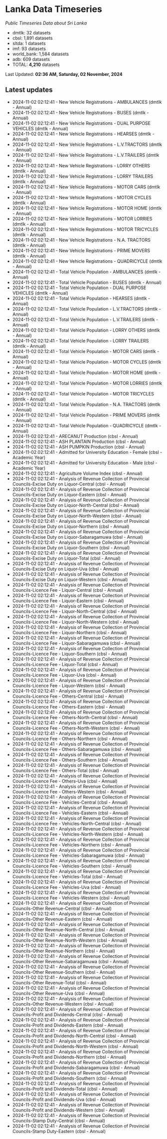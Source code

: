 # Lanka Data Timeseries
*Public Timeseries Data about Sri Lanka*

* dmtlk: 32 datasets
* cbsl: 1,891 datasets
* sltda: 1 datasets
* imf: 93 datasets
* world_bank: 1,584 datasets
* adb: 609 datasets
* TOTAL: **4,210** datasets

Last Updated: **02:36 AM, Saturday, 02 November, 2024**

## Latest updates

* 2024-11-02 02:12:41 - New Vehicle Registrations - AMBULANCES (dmtlk - Annual)
* 2024-11-02 02:12:41 - New Vehicle Registrations - BUSES (dmtlk - Annual)
* 2024-11-02 02:12:41 - New Vehicle Registrations - DUAL PURPOSE VEHICLES (dmtlk - Annual)
* 2024-11-02 02:12:41 - New Vehicle Registrations - HEARSES (dmtlk - Annual)
* 2024-11-02 02:12:41 - New Vehicle Registrations - L.V.TRACTORS (dmtlk - Annual)
* 2024-11-02 02:12:41 - New Vehicle Registrations - L.V.TRAILERS (dmtlk - Annual)
* 2024-11-02 02:12:41 - New Vehicle Registrations - LORRY OTHERS (dmtlk - Annual)
* 2024-11-02 02:12:41 - New Vehicle Registrations - LORRY TRAILERS (dmtlk - Annual)
* 2024-11-02 02:12:41 - New Vehicle Registrations - MOTOR CARS (dmtlk - Annual)
* 2024-11-02 02:12:41 - New Vehicle Registrations - MOTOR CYCLES (dmtlk - Annual)
* 2024-11-02 02:12:41 - New Vehicle Registrations - MOTOR HOME (dmtlk - Annual)
* 2024-11-02 02:12:41 - New Vehicle Registrations - MOTOR LORRIES (dmtlk - Annual)
* 2024-11-02 02:12:41 - New Vehicle Registrations - MOTOR TRICYCLES (dmtlk - Annual)
* 2024-11-02 02:12:41 - New Vehicle Registrations - N.A. TRACTORS (dmtlk - Annual)
* 2024-11-02 02:12:41 - New Vehicle Registrations - PRIME MOVERS (dmtlk - Annual)
* 2024-11-02 02:12:41 - New Vehicle Registrations - QUADRICYCLE (dmtlk - Annual)
* 2024-11-02 02:12:41 - Total Vehicle Population - AMBULANCES (dmtlk - Annual)
* 2024-11-02 02:12:41 - Total Vehicle Population - BUSES (dmtlk - Annual)
* 2024-11-02 02:12:41 - Total Vehicle Population - DUAL PURPOSE VEHICLES (dmtlk - Annual)
* 2024-11-02 02:12:41 - Total Vehicle Population - HEARSES (dmtlk - Annual)
* 2024-11-02 02:12:41 - Total Vehicle Population - L.V.TRACTORS (dmtlk - Annual)
* 2024-11-02 02:12:41 - Total Vehicle Population - L.V.TRAILERS (dmtlk - Annual)
* 2024-11-02 02:12:41 - Total Vehicle Population - LORRY OTHERS (dmtlk - Annual)
* 2024-11-02 02:12:41 - Total Vehicle Population - LORRY TRAILERS (dmtlk - Annual)
* 2024-11-02 02:12:41 - Total Vehicle Population - MOTOR CARS (dmtlk - Annual)
* 2024-11-02 02:12:41 - Total Vehicle Population - MOTOR CYCLES (dmtlk - Annual)
* 2024-11-02 02:12:41 - Total Vehicle Population - MOTOR HOME (dmtlk - Annual)
* 2024-11-02 02:12:41 - Total Vehicle Population - MOTOR LORRIES (dmtlk - Annual)
* 2024-11-02 02:12:41 - Total Vehicle Population - MOTOR TRICYCLES (dmtlk - Annual)
* 2024-11-02 02:12:41 - Total Vehicle Population - N.A. TRACTORS (dmtlk - Annual)
* 2024-11-02 02:12:41 - Total Vehicle Population - PRIME MOVERS (dmtlk - Annual)
* 2024-11-02 02:12:41 - Total Vehicle Population - QUADRICYCLE (dmtlk - Annual)
* 2024-11-02 02:12:41 - ARECANUT Production (cbsl - Annual)
* 2024-11-02 02:12:41 - ASH PLANTAIN Production (cbsl - Annual)
* 2024-11-02 02:12:41 - ASH PUMPKIN Production (cbsl - Annual)
* 2024-11-02 02:12:41 - Admitted for University Education - Female (cbsl - Academic Year)
* 2024-11-02 02:12:41 - Admitted for University Education - Male (cbsl - Academic Year)
* 2024-11-02 02:12:41 - Agriculture Volume Index (cbsl - Annual)
* 2024-11-02 02:12:41 - Analysis of Revenue Collection of Provincial Councils-Excise Duty on Liquor-Central (cbsl - Annual)
* 2024-11-02 02:12:41 - Analysis of Revenue Collection of Provincial Councils-Excise Duty on Liquor-Eastern (cbsl - Annual)
* 2024-11-02 02:12:41 - Analysis of Revenue Collection of Provincial Councils-Excise Duty on Liquor-North-Central (cbsl - Annual)
* 2024-11-02 02:12:41 - Analysis of Revenue Collection of Provincial Councils-Excise Duty on Liquor-North-Western (cbsl - Annual)
* 2024-11-02 02:12:41 - Analysis of Revenue Collection of Provincial Councils-Excise Duty on Liquor-Northern (cbsl - Annual)
* 2024-11-02 02:12:41 - Analysis of Revenue Collection of Provincial Councils-Excise Duty on Liquor-Sabaragamuwa (cbsl - Annual)
* 2024-11-02 02:12:41 - Analysis of Revenue Collection of Provincial Councils-Excise Duty on Liquor-Southern (cbsl - Annual)
* 2024-11-02 02:12:41 - Analysis of Revenue Collection of Provincial Councils-Excise Duty on Liquor-Total (cbsl - Annual)
* 2024-11-02 02:12:41 - Analysis of Revenue Collection of Provincial Councils-Excise Duty on Liquor-Uva (cbsl - Annual)
* 2024-11-02 02:12:41 - Analysis of Revenue Collection of Provincial Councils-Excise Duty on Liquor-Western (cbsl - Annual)
* 2024-11-02 02:12:41 - Analysis of Revenue Collection of Provincial Councils-Licence Fee - Liquor-Central (cbsl - Annual)
* 2024-11-02 02:12:41 - Analysis of Revenue Collection of Provincial Councils-Licence Fee - Liquor-Eastern (cbsl - Annual)
* 2024-11-02 02:12:41 - Analysis of Revenue Collection of Provincial Councils-Licence Fee - Liquor-North-Central (cbsl - Annual)
* 2024-11-02 02:12:41 - Analysis of Revenue Collection of Provincial Councils-Licence Fee - Liquor-North-Western (cbsl - Annual)
* 2024-11-02 02:12:41 - Analysis of Revenue Collection of Provincial Councils-Licence Fee - Liquor-Northern (cbsl - Annual)
* 2024-11-02 02:12:41 - Analysis of Revenue Collection of Provincial Councils-Licence Fee - Liquor-Sabaragamuwa (cbsl - Annual)
* 2024-11-02 02:12:41 - Analysis of Revenue Collection of Provincial Councils-Licence Fee - Liquor-Southern (cbsl - Annual)
* 2024-11-02 02:12:41 - Analysis of Revenue Collection of Provincial Councils-Licence Fee - Liquor-Total (cbsl - Annual)
* 2024-11-02 02:12:41 - Analysis of Revenue Collection of Provincial Councils-Licence Fee - Liquor-Uva (cbsl - Annual)
* 2024-11-02 02:12:41 - Analysis of Revenue Collection of Provincial Councils-Licence Fee - Liquor-Western (cbsl - Annual)
* 2024-11-02 02:12:41 - Analysis of Revenue Collection of Provincial Councils-Licence Fee - Others-Central (cbsl - Annual)
* 2024-11-02 02:12:41 - Analysis of Revenue Collection of Provincial Councils-Licence Fee - Others-Eastern (cbsl - Annual)
* 2024-11-02 02:12:41 - Analysis of Revenue Collection of Provincial Councils-Licence Fee - Others-North-Central (cbsl - Annual)
* 2024-11-02 02:12:41 - Analysis of Revenue Collection of Provincial Councils-Licence Fee - Others-North-Western (cbsl - Annual)
* 2024-11-02 02:12:41 - Analysis of Revenue Collection of Provincial Councils-Licence Fee - Others-Northern (cbsl - Annual)
* 2024-11-02 02:12:41 - Analysis of Revenue Collection of Provincial Councils-Licence Fee - Others-Sabaragamuwa (cbsl - Annual)
* 2024-11-02 02:12:41 - Analysis of Revenue Collection of Provincial Councils-Licence Fee - Others-Southern (cbsl - Annual)
* 2024-11-02 02:12:41 - Analysis of Revenue Collection of Provincial Councils-Licence Fee - Others-Total (cbsl - Annual)
* 2024-11-02 02:12:41 - Analysis of Revenue Collection of Provincial Councils-Licence Fee - Others-Uva (cbsl - Annual)
* 2024-11-02 02:12:41 - Analysis of Revenue Collection of Provincial Councils-Licence Fee - Others-Western (cbsl - Annual)
* 2024-11-02 02:12:41 - Analysis of Revenue Collection of Provincial Councils-Licence Fee - Vehicles-Central (cbsl - Annual)
* 2024-11-02 02:12:41 - Analysis of Revenue Collection of Provincial Councils-Licence Fee - Vehicles-Eastern (cbsl - Annual)
* 2024-11-02 02:12:41 - Analysis of Revenue Collection of Provincial Councils-Licence Fee - Vehicles-North-Central (cbsl - Annual)
* 2024-11-02 02:12:41 - Analysis of Revenue Collection of Provincial Councils-Licence Fee - Vehicles-North-Western (cbsl - Annual)
* 2024-11-02 02:12:41 - Analysis of Revenue Collection of Provincial Councils-Licence Fee - Vehicles-Northern (cbsl - Annual)
* 2024-11-02 02:12:41 - Analysis of Revenue Collection of Provincial Councils-Licence Fee - Vehicles-Sabaragamuwa (cbsl - Annual)
* 2024-11-02 02:12:41 - Analysis of Revenue Collection of Provincial Councils-Licence Fee - Vehicles-Southern (cbsl - Annual)
* 2024-11-02 02:12:41 - Analysis of Revenue Collection of Provincial Councils-Licence Fee - Vehicles-Total (cbsl - Annual)
* 2024-11-02 02:12:41 - Analysis of Revenue Collection of Provincial Councils-Licence Fee - Vehicles-Uva (cbsl - Annual)
* 2024-11-02 02:12:41 - Analysis of Revenue Collection of Provincial Councils-Licence Fee - Vehicles-Western (cbsl - Annual)
* 2024-11-02 02:12:41 - Analysis of Revenue Collection of Provincial Councils-Other Revenue-Central (cbsl - Annual)
* 2024-11-02 02:12:41 - Analysis of Revenue Collection of Provincial Councils-Other Revenue-Eastern (cbsl - Annual)
* 2024-11-02 02:12:41 - Analysis of Revenue Collection of Provincial Councils-Other Revenue-North-Central (cbsl - Annual)
* 2024-11-02 02:12:41 - Analysis of Revenue Collection of Provincial Councils-Other Revenue-North-Western (cbsl - Annual)
* 2024-11-02 02:12:41 - Analysis of Revenue Collection of Provincial Councils-Other Revenue-Northern (cbsl - Annual)
* 2024-11-02 02:12:41 - Analysis of Revenue Collection of Provincial Councils-Other Revenue-Sabaragamuwa (cbsl - Annual)
* 2024-11-02 02:12:41 - Analysis of Revenue Collection of Provincial Councils-Other Revenue-Southern (cbsl - Annual)
* 2024-11-02 02:12:41 - Analysis of Revenue Collection of Provincial Councils-Other Revenue-Total (cbsl - Annual)
* 2024-11-02 02:12:41 - Analysis of Revenue Collection of Provincial Councils-Other Revenue-Uva (cbsl - Annual)
* 2024-11-02 02:12:41 - Analysis of Revenue Collection of Provincial Councils-Other Revenue-Western (cbsl - Annual)
* 2024-11-02 02:12:41 - Analysis of Revenue Collection of Provincial Councils-Profit and Dividends-Central (cbsl - Annual)
* 2024-11-02 02:12:41 - Analysis of Revenue Collection of Provincial Councils-Profit and Dividends-Eastern (cbsl - Annual)
* 2024-11-02 02:12:41 - Analysis of Revenue Collection of Provincial Councils-Profit and Dividends-North-Central (cbsl - Annual)
* 2024-11-02 02:12:41 - Analysis of Revenue Collection of Provincial Councils-Profit and Dividends-North-Western (cbsl - Annual)
* 2024-11-02 02:12:41 - Analysis of Revenue Collection of Provincial Councils-Profit and Dividends-Northern (cbsl - Annual)
* 2024-11-02 02:12:41 - Analysis of Revenue Collection of Provincial Councils-Profit and Dividends-Sabaragamuwa (cbsl - Annual)
* 2024-11-02 02:12:41 - Analysis of Revenue Collection of Provincial Councils-Profit and Dividends-Southern (cbsl - Annual)
* 2024-11-02 02:12:41 - Analysis of Revenue Collection of Provincial Councils-Profit and Dividends-Total (cbsl - Annual)
* 2024-11-02 02:12:41 - Analysis of Revenue Collection of Provincial Councils-Profit and Dividends-Uva (cbsl - Annual)
* 2024-11-02 02:12:41 - Analysis of Revenue Collection of Provincial Councils-Profit and Dividends-Western (cbsl - Annual)
* 2024-11-02 02:12:41 - Analysis of Revenue Collection of Provincial Councils-Stamp Duty-Central (cbsl - Annual)
* 2024-11-02 02:12:41 - Analysis of Revenue Collection of Provincial Councils-Stamp Duty-Eastern (cbsl - Annual)